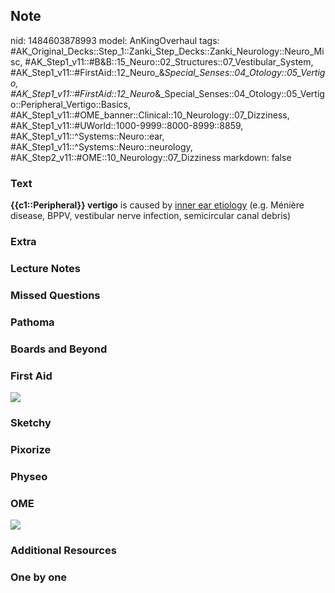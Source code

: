 ## Note
nid: 1484603878993
model: AnKingOverhaul
tags: #AK_Original_Decks::Step_1::Zanki_Step_Decks::Zanki_Neurology::Neuro_Misc, #AK_Step1_v11::#B&B::15_Neuro::02_Structures::07_Vestibular_System, #AK_Step1_v11::#FirstAid::12_Neuro_&_Special_Senses::04_Otology::05_Vertigo, #AK_Step1_v11::#FirstAid::12_Neuro_&_Special_Senses::04_Otology::05_Vertigo::Peripheral_Vertigo::Basics, #AK_Step1_v11::#OME_banner::Clinical::10_Neurology::07_Dizziness, #AK_Step1_v11::#UWorld::1000-9999::8000-8999::8859, #AK_Step1_v11::^Systems::Neuro::ear, #AK_Step1_v11::^Systems::Neuro::neurology, #AK_Step2_v11::#OME::10_Neurology::07_Dizziness
markdown: false

### Text
<div>
  <b>{{c1::Peripheral}} vertigo</b> is caused by <u>inner ear
  etiology</u> (e.g. Ménière disease, BPPV, vestibular nerve
  infection, semicircular canal debris)
</div>

### Extra


### Lecture Notes


### Missed Questions


### Pathoma


### Boards and Beyond


### First Aid
<img src="tmpr3nLmq.png">

### Sketchy


### Pixorize


### Physeo


### OME
<div class="ome-widget">
  <a href=
  "https://onlinemeded.org/spa/neurology/dizziness/acquire?ref=anki">
  <img src="_OME_AnkiFlashcards_Lesson_3.png"></a>
</div>

### Additional Resources


### One by one

